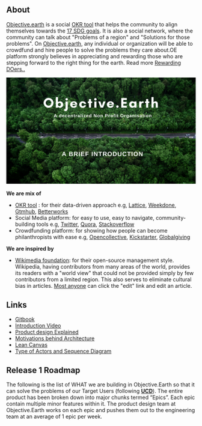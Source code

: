 ## About

[Objective.earth](http://objective.earth/) is a social [OKR tool](https://www.g2.com/categories/objectives-and-key-results-okr) that helps the community to align themselves towards the [17 SDG goals](https://sdgs.un.org/goals). It is also a social network, where the community can talk about "Problems of a region" and "Solutions for those problems". On [Objective.earth](http://objective.earth/), any individual or organization will be able to crowdfund and hire people to solve the problems they care about.OE platform strongly believes in appreciating and rewarding those who are stepping forward to the right thing for the earth. Read more [Rewarding DOers..](https://www.objective.earth/whys/rewarding-doers)

[![](https://github.com/Objective-Earth/product-design/blob/main/introduction%20video.png)](https://youtu.be/ySR6TO5KY_o)

**We are mix of** 

-   [OKR tool](https://www.g2.com/categories/objectives-and-key-results-okr) : for their data-driven approach e.g, [Lattice](https://lattice.com/), [Weekdone](https://weekdone.com/okr), [Gtmhub](https://gtmhub.com/), [Betterworks](https://www.betterworks.com/)
-   Social Media platform: for easy to use, easy to navigate, community-building tools e.g, [Twitter](https://twitter.com/explore), [Quora](https://www.quora.com/), [Stackoverflow](https://stackoverflow.com/)
-   Crowdfunding platform: for showing how people can become philanthropists with ease e.g, [Opencollective](https://opencollective.com/), [Kickstarter](https://www.kickstarter.com/?ref=nav), [Globalgiving](https://www.globalgiving.org/)

**We are inspired by** 

-   [Wikimedia foundation](https://en.wikipedia.org/wiki/Help:Editing): for their open-source management style. Wikipedia, having contributors from many areas of the world, provides its readers with a "world view" that could not be provided simply by few contributors from a limited region. This also serves to eliminate cultural bias in articles. [Most anyone](https://en.wikipedia.org/wiki/Wikipedia:IP_editors_are_human_too) can click the "edit" link and edit an article.


## Links

-   [Gitbook](https://www.objective.earth/)
-   [Introduction Video](https://www.youtube.com/watch?v=ySR6TO5KY_o)
-   [Product design Explained](https://www.youtube.com/watch?v=Sp6isESE4nA)
-   [Motivations behind Architecture](https://smartercodes.sharepoint.com/sites/Objective.Earth/Shared%20Documents/Architecture/Recordings/Motivations%20of%20Architecture%20in%20OE-20220225_120649-Meeting%20Recording.mp4?web=1)
-   [Lean Canvas](https://www.figma.com/file/wa6HEk7nhA5xKHb6a6iStg/lean-canvas?node-id=19%3A37)
-   [Type of Actors and Sequence Diagram](https://www.notion.so/smartercodes/Actors-and-Sequence-Diagram-850eae0b4c344ff9b692d6458b977003)

## Release 1 Roadmap

The following is the list of WHAT we are building in Objective.Earth so that it can solve the problems of our Target Users (following **[UCD](https://www.interaction-design.org/literature/topics/user-centered-design)**). The entire product has been broken down into major chunks termed “Epics”. Each epic contain multiple minor features within it. The product design team at Objective.Earth works on each epic and pushes them out to the engineering team at an average of 1 epic per week.  
